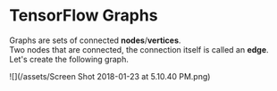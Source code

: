 # TensorFlow Graphs

Graphs are sets of connected **nodes**/**vertices**.  
Two nodes that are connected, the connection itself is called an **edge**.  
Let's create the following graph.

  
![](/assets/Screen Shot 2018-01-23 at 5.10.40 PM.png)





